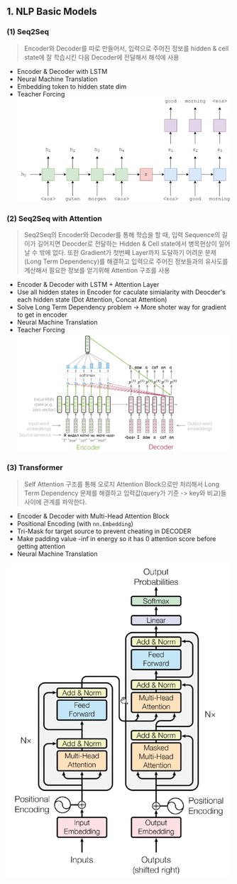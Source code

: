 

## 1. NLP Basic Models

### (1) Seq2Seq
> Encoder와 Decoder를 따로 만들어서, 입력으로 주어진 정보를 hidden & cell state에 잘 학습시킨 다음 Decoder에 전달해서 해석에 사용
 - Encoder & Decoder with LSTM
 - Neural Machine Translation
 - Embedding token to hidden state dim
 - Teacher Forcing
![Seq2Seq](../docs/seq2seq.png)



### (2) Seq2Seq with Attention
> Seq2Seq의 Encoder와 Decoder를 통해 학습을 할 때, 입력 Sequence의 길이가 길어지면 Deocder로 전달하는 Hidden & Cell state에서 병목현상이 일어날 수 밖에 없다. 또한 Gradient가 첫번째 Layer까지 도달하기 어려운 문제 (Long Term Dependency)를 해결하고 입력으로 주어진 정보들과의 유사도를 계산해서 필요한 정보를 얻기위해 Attention 구조를 사용
 - Encoder & Decoder with LSTM + Attention Layer
 - Use all hidden states in Encoder for caculate simialarity with Deocder's each hidden state (Dot Attention, Concat Attention)
 - Solve Long Term Dependency problem -> More shoter way for gradient to get in encoder
 - Neural Machine Translation
 - Teacher Forcing
![Seq2Seq with Attention](../docs/seq2seqwithAttention.png)



### (3) Transformer

>Self Attention 구조를 통해 오로지 Attention Block으로만 처리해서 Long Term Dependency 문제를 해결하고 입력값(query가 기준 -> key와 비교)들 사이에 관계를 파악한다.

- Encoder & Decoder with Multi-Head Attention Block
- Positional Encoding (with `nn.Embedding`)
- Tri-Mask for target source to prevent cheating in DECODER
- Make padding value -inf in energy so it has 0 attention score before getting attention
- Neural Machine Translation

![Transformer](../docs/transformer.png)

